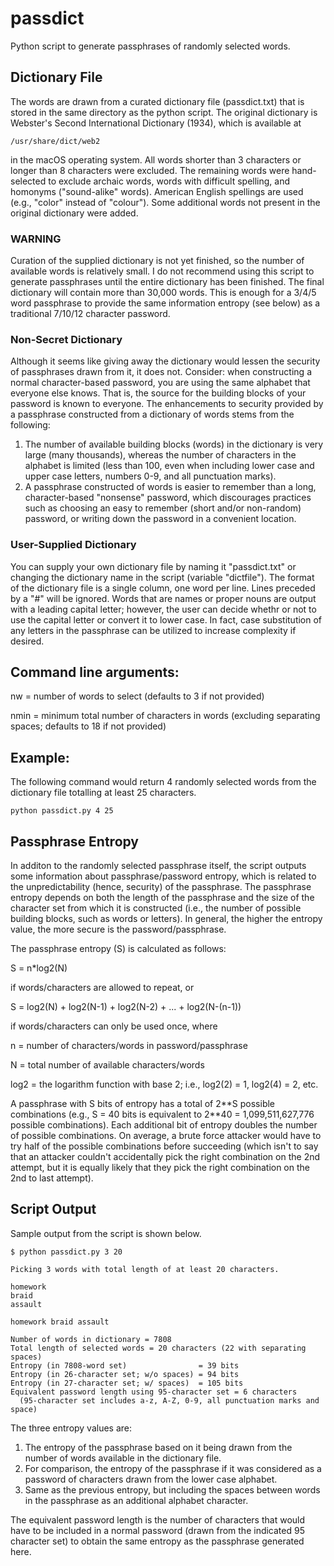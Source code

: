 # passdict
Python script to generate passphrases of randomly selected words.


## Dictionary File
The words are drawn from a curated dictionary file (passdict.txt) that is stored in the same directory as the python script.
The original dictionary is Webster's Second International Dictionary (1934), which is available at
```
/usr/share/dict/web2
```
in the macOS operating system.
All words shorter than 3 characters or longer than 8 characters were excluded.
The remaining words were hand-selected to exclude archaic words, words with difficult spelling, and homonyms ("sound-alike" words).
American English spellings are used (e.g., "color" instead of "colour").
Some additional words not present in the original dictionary were added.

### WARNING
Curation of the supplied dictionary is not yet finished, so the number of available words is relatively small. I do not recommend using this script to generate passphrases until the entire dictionary has been finished. The final dictionary will contain more than 30,000 words. This is enough for a 3/4/5 word passphrase to provide the same information entropy (see below) as a traditional 7/10/12 character password.

### Non-Secret Dictionary
Although it seems like giving away the dictionary would lessen the security of passphrases drawn from it, it does not. Consider: when constructing a normal character-based password, you are using the same alphabet that everyone else knows.
That is, the source for the building blocks of your password is known to everyone.
The enhancements to security provided by a passphrase constructed from a dictionary of words stems from the following:
1. The number of available building blocks (words) in the dictionary is very large (many thousands), whereas the number of characters in the alphabet is limited (less than 100, even when including lower case and upper case letters, numbers 0-9, and all punctuation marks).
1. A passphrase constructed of words is easier to remember than a long, character-based "nonsense" password, which discourages practices such as choosing an easy to remember (short and/or non-random) password, or writing down the password in a convenient location.

### User-Supplied Dictionary
You can supply your own dictionary file by naming it "passdict.txt" or changing the dictionary name in the script (variable "dictfile").
The format of the dictionary file is a single column, one word per line.
Lines preceded by a "#" will be ignored.
Words that are names or proper nouns are output with a leading capital letter; however, the user can decide whethr or not to use the capital letter or convert it to lower case.
In fact, case substitution of any letters in the passphrase can be utilized to increase complexity if desired.

## Command line arguments: 
nw    = number of words to select (defaults to 3 if not provided)

nmin  = minimum total number of characters in words (excluding separating spaces; defaults to 18 if not provided)


## Example:
The following command would return 4 randomly selected words from the dictionary file totalling at least 25 characters.
```
python passdict.py 4 25
```

## Passphrase Entropy
In additon to the randomly selected passphrase itself, the script outputs some information about passphrase/password entropy, which is related to the unpredictability (hence, security) of the passphrase.
The passphrase entropy depends on both the length of the passphrase and the size of the character set from which it is constructed (i.e., the number of possible building blocks, such as words or letters).
In general, the higher the entropy value, the more secure is the password/passphrase.

The passphrase entropy (S) is calculated as follows:

S = n\*log2(N)

if words/characters are allowed to repeat, or

S = log2(N) + log2(N-1) + log2(N-2) + ... + log2(N-(n-1))

if words/characters can only be used once, where

n = number of characters/words in password/passphrase

N = total number of available characters/words

log2 = the logarithm function with base 2; i.e., log2(2) = 1, log2(4) = 2, etc.

A passphrase with S bits of entropy has a total of 2\*\*S possible combinations (e.g., S = 40 bits is equivalent to 2\*\*40 = 1,099,511,627,776 possible combinations).
Each additional bit of entropy doubles the number of possible combinations.
On average, a brute force attacker would have to try half of the possible combinations before succeeding (which isn't to say that an attacker couldn't accidentally pick the right combination on the 2nd attempt, but it is equally likely that they pick the right combination on the 2nd to last attempt).

## Script Output
Sample output from the script is shown below.
```
$ python passdict.py 3 20

Picking 3 words with total length of at least 20 characters.

homework
braid
assault

homework braid assault 

Number of words in dictionary = 7808
Total length of selected words = 20 characters (22 with separating spaces)
Entropy (in 7808-word set)                = 39 bits
Entropy (in 26-character set; w/o spaces) = 94 bits
Entropy (in 27-character set; w/ spaces)  = 105 bits
Equivalent password length using 95-character set = 6 characters
  (95-character set includes a-z, A-Z, 0-9, all punctuation marks and space)
```
The three entropy values are:
1. The entropy of the passphrase based on it being drawn from the number of words available in the dictionary file.
2. For comparison, the entropy of the passphrase if it was considered as a password of characters drawn from the lower case alphabet.
3. Same as the previous entropy, but including the spaces between words in the passphrase as an additional alphabet character.

The equivalent password length is the number of characters that would have to be included in a normal password (drawn from the indicated 95 character set) to obtain the same entropy as the passphrase generated here.
